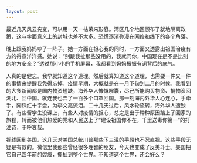 ```yaml
---
layout: post
---
```


最近几天风云突变，可以用一天一枯荣来形容。湾区几个地区颁布了就地隔离政策，这与字面意义上的封城也差不太多。恐慌逐渐弥漫在网络和线下的各个角落。

晚上跟我妈妈吵了一阵子。她一方面在担心我的同时，一方面又透露出祖国治疫有方的得意洋洋感。她说：“别跟我扯那些没用的，我就问你，中国现在是不是比别的地方安全？”透过那小小的手机屏幕，我都看到妈妈振振有词背后的底气。

人真的是健忘。我早就知道这个道理。然后就算知道这个道理，也需要一件又一件的事情来提醒我免得忘掉。疫情早期，大概就是在一月下旬到二月的时候。我看到的大多新闻都是国内物资短缺，海外华人慷慨解囊，尽己所能购买物资、捐物资回湖北、回中国。就连我也弄了一百多个口罩回国。那一刻海内外华人心连心，手牵手，脚踩红十字会，为李文亮流泪。二十几天过后，风水轮流转，海外华人遭殃了。有些留学生没课上，有些人对疫情的担心，总之是出于种种原因踏上了回家的旅程，转而被他们热爱的党和人民送上了“建设祖国你不在，千里送毒你第一”的打油诗，于呼哀哉。

视线回到美国。这几天对美国总统川普那些下三滥的手段也不忍直视。这些手段无疑是有效的。微信里我那些曾经很多理智的朋友，今天也变成了反美斗士。美国把它自己四年前的裂痕，撕扯到整个世界。不知道这个世界，还会好么？
